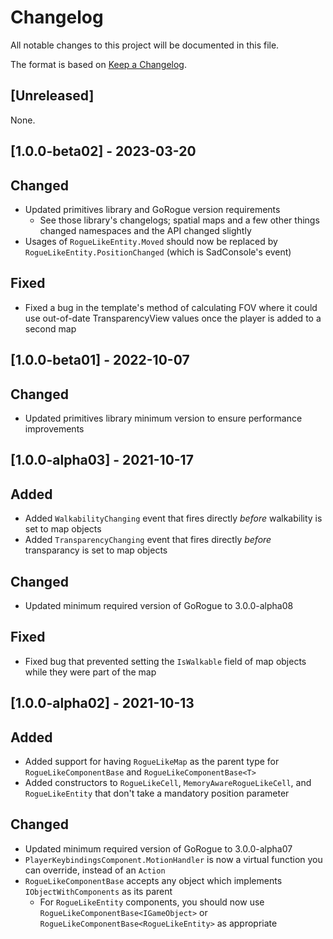# Changelog
All notable changes to this project will be documented in this file.

The format is based on [Keep a Changelog](https://keepachangelog.com/en/1.0.0/).

## [Unreleased]

None.

## [1.0.0-beta02] - 2023-03-20

## Changed
- Updated primitives library and GoRogue version requirements
    - See those library's changelogs; spatial maps and a few other things changed namespaces and the API changed slightly
- Usages of `RogueLikeEntity.Moved` should now be replaced by `RogueLikeEntity.PositionChanged` (which is SadConsole's event)

## Fixed
- Fixed a bug in the template's method of calculating FOV where it could use out-of-date TransparencyView values once the player is added to a second map

## [1.0.0-beta01] - 2022-10-07

## Changed
- Updated primitives library minimum version to ensure performance improvements

## [1.0.0-alpha03] - 2021-10-17

## Added
- Added `WalkabilityChanging` event that fires directly _before_ walkability is set to map objects
- Added `TransparencyChanging` event that fires directly _before_ transparancy is set to map objects

## Changed
- Updated minimum required version of GoRogue to 3.0.0-alpha08

## Fixed
- Fixed bug that prevented setting the `IsWalkable` field of map objects while they were part of the map

## [1.0.0-alpha02] - 2021-10-13

## Added
- Added support for having `RogueLikeMap` as the parent type for `RogueLikeComponentBase` and `RogueLikeComponentBase<T>`
- Added constructors to `RogueLikeCell`, `MemoryAwareRogueLikeCell`, and `RogueLikeEntity` that don't take a mandatory position parameter

## Changed
- Updated minimum required version of GoRogue to 3.0.0-alpha07
- `PlayerKeybindingsComponent.MotionHandler` is now a virtual function you can override, instead of an `Action`
- `RogueLikeComponentBase` accepts any object which implements `IObjectWithComponents` as its parent
    - For `RogueLikeEntity` components, you should now use `RogueLikeComponentBase<IGameObject>` or `RogueLikeComponentBase<RogueLikeEntity>` as appropriate
